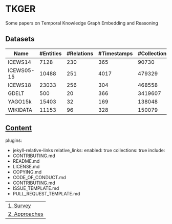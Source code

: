 # TKGER
Some papers on Temporal Knowledge Graph Embedding and Reasoning

## Datasets

| Name  | #Entities  | #Relations  | #Timestamps  | #Collections  |  Timestamp | Link download  |
|---|---|---|---|---|---|---|
| ICEWS14   | 7128  | 230  | 365  | 90730  | point  | https://paperswithcode.com/sota/link-prediction-on-icews14-1  |
| ICEWS05-15  | 10488  | 251 | 4017  | 479329  | point  |  https://paperswithcode.com/sota/link-prediction-on-icews05-15-1 |
| ICEWS18   | 23033  | 256  | 304  |  468558 |  point |  https://docs.dgl.ai/en/0.8.x/generated/dgl.data.ICEWS18Dataset.html |
| GDELT  |  500 |  20 | 366  | 3419607  | point  | https://www.gdeltproject.org/  |
| YAGO15k  | 15403  | 32  | 169  | 138048  |  interval | https://paperswithcode.com/sota/link-prediction-on-yago15k-1  |
| WIKIDATA  | 11153  | 96  | 328  | 150079  |  interval | https://www.wikidata.org/wiki/Wikidata:Main_Page  |

## [Content](#content)

<table>
<tr><td colspan="2"><a href="#survey-papers">1. Survey</a></td></tr>
<tr><td colspan="2"><a href="#approaches">2. Approaches</a></td></tr> 

plugins:
  - jekyll-relative-links
relative_links:
  enabled: true
  collections: true
include:
  - CONTRIBUTING.md
  - README.md
  - LICENSE.md
  - COPYING.md
  - CODE_OF_CONDUCT.md
  - CONTRIBUTING.md
  - ISSUE_TEMPLATE.md
  - PULL_REQUEST_TEMPLATE.md
